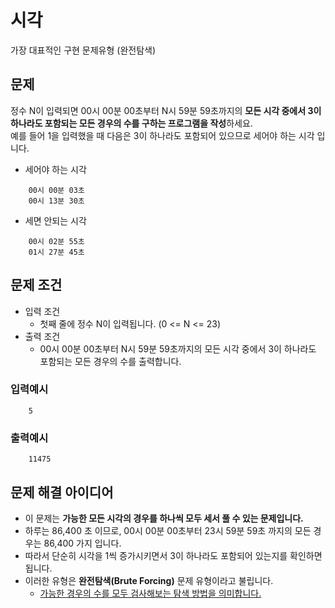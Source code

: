 # 시각

가장 대표적인 구현 문제유형 (완전탐색)

## 문제

정수 N이 입력되면 00시 00분 00초부터 N시 59분 59초까지의 <b>모든 시각 중에서 3이 하나라도 포함되는 모든 경우의 수를 구하는 프로그램을 작성</b>하세요.
<br/>
예를 들어 1을 입력했을 때 다음은 3이 하나라도 포함되어 있으므로 세어야 하는 시각 입니다.

-   세어야 하는 시각

```
    00시 00분 03초
    00시 13분 30초
```

-   세면 안되는 시각

```
    00시 02분 55초
    01시 27분 45초
```

## 문제 조건

-   입력 조건
    -   첫째 줄에 정수 N이 입력됩니다. (0 <= N <= 23)
-   출력 조건
    -   00시 00분 00초부터 N시 59분 59초까지의 모든 시각 중에서 3이 하나라도 포함되는 모든 경우의 수를 출력합니다.

### 입력예시

```
    5
```

### 출력예시

```
    11475
```

## 문제 해결 아이디어

-   이 문제는 <b>가능한 모든 시각의 경우를 하나씩 모두 세서 풀 수 있는 문제입니다.</b>
-   하루는 86,400 초 이므로, 00시 00분 00초부터 23시 59분 59초 까지의 모든 경우는 86,400 가지 입니다.
-   따라서 단순히 시각을 1씩 증가시키면서 3이 하나라도 포함되어 있는지를 확인하면 됩니다.
-   이러한 유형은 <b>완전탐색(Brute Forcing)</b> 문제 유형이라고 불립니다.
    -   <u>가능한 경우의 수를 모두 검사해보는 탐색 방법을 의미합니다.</u>
